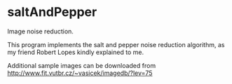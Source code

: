 # saltAndPepper
Image noise reduction.

This program implements the salt and pepper noise reduction algorithm, as my friend Robert Lopes kindly explained to me.

Additional sample images can be downloaded from
http://www.fit.vutbr.cz/~vasicek/imagedb/?lev=75
